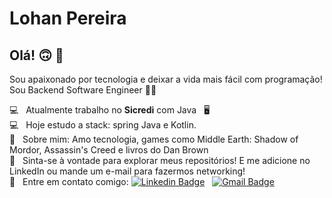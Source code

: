 # Lohan Pereira

## Olá! 🙃️  👋
Sou apaixonado por tecnologia e deixar a vida mais fácil com programação!
Sou Backend Software Engineer 👨‍💻️

 💻️  &nbsp; Atualmente trabalho no **Sicredi** com Java &nbsp; 🖥️ &nbsp;
 <br/> :computer: &nbsp; Hoje estudo a stack: spring Java e Kotlin.
 <br/> 💬  &nbsp; Sobre mim: Amo tecnologia, games como Middle Earth: Shadow of Mordor, Assassin's Creed e livros do Dan Brown
 <br/> 🤗 &nbsp; Sinta-se à vontade para explorar meus repositórios! E me adicione no LinkedIn ou mande um e-mail para fazermos networking!
 <br/> :email: &nbsp; Entre em contato comigo: [![Linkedin Badge](https://img.shields.io/badge/-Linkedin-blue?logo=Linkedin&logoColor=white&link=https://www.linkedin.com/in/pereira-lohan-dev/)](https://www.linkedin.com/in/pereira-lohan-dev/) 
&nbsp; 
[![Gmail Badge](https://img.shields.io/badge/-pereira.lohan.dev@gmail.com-c14438?logo=Gmail&logoColor=white&link=mailto:tgmarinho@gmail.com)](mailto:tgmarinho@gmail.com)
